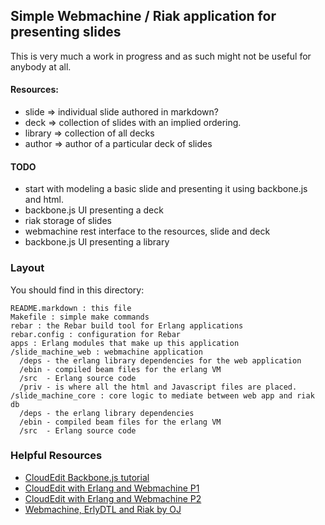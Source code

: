 ## Simple Webmachine / Riak application for presenting slides

This is very much a work in progress and as such might not be useful for anybody
at all.

#### Resources:

* slide => individual slide authored in markdown?
* deck  => collection of slides with an implied ordering.
* library => collection of all decks
* author => author of a particular deck of slides

#### TODO
* start with modeling a basic slide and presenting it using backbone.js and
  html.
* backbone.js UI presenting a deck
* riak storage of slides
* webmachine rest interface to the resources, slide and deck
* backbone.js UI presenting a library


### Layout
You should find in this directory:

    README.markdown : this file
    Makefile : simple make commands
    rebar : the Rebar build tool for Erlang applications
    rebar.config : configuration for Rebar
    apps : Erlang modules that make up this application
    /slide_machine_web : webmachine application
      /deps - the erlang library dependencies for the web application
      /ebin - compiled beam files for the erlang VM
      /src  - Erlang source code
      /priv - is where all the html and Javascript files are placed.
    /slide_machine_core : core logic to mediate between web app and riak db
      /deps - the erlang library dependencies 
      /ebin - compiled beam files for the erlang VM
      /src  - Erlang source code
      
### Helpful Resources
 * [CloudEdit Backbone.js tutorial](http://www.jamesyu.org/2011/01/27/cloudedit-a-backbone-js-tutorial-by-example/)
 * [CloudEdit with Erlang and Webmachine P1](http://blog.erlware.org/2011/02/08/ecloudedit-erlang-webmachine-and-backbone-js/)
 * [CloudEdit with Erlang and Webmachine P2](http://blog.erlware.org/2011/02/12/ecloudedit-part-2-couchdb/)
 * [Webmachine, ErlyDTL and Riak by OJ](http://buffered.io/2010/10/13/webmachine-erlydtl-and-riak-part-3/)
